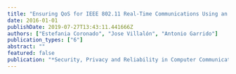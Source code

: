 ```yaml
---
title: "Ensuring QoS for IEEE 802.11 Real-Time Communications Using an AIFSN Prediction Scheme"
date: 2016-01-01
publishDate: 2019-07-27T13:43:11.441666Z
authors: ["Estefania Coronado", "Jose Villalón", "Antonio Garrido"]
publication_types: ["6"]
abstract: ""
featured: false
publication: "*Security, Privacy and Reliability in Computer Communications and Networks.*"
---
```


